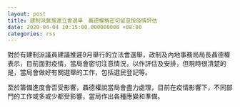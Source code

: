 ```yaml
---
layout: post
title: 建制派冀推遲立會選舉　聶德權稱密切留意按疫情評估
date: 2020-04-04 10:15:00.000000000 +08:00
categories: rss
---
```


對於有建制派議員建議推遲9月舉行的立法會選舉，政制及內地事務局局長聶德權表示，目前面對疫情，當局會密切注意情況，以作評估及安排，但現時很清楚的是，當局會做好有關選舉的工作，包括選民登記等。

至於籌備進度會否受影響，聶德權說當局會盡力處理，目前在疫情影響下，不同部門的工作或多或少都受影響，當局作出各種應變和準備。
